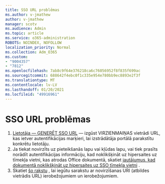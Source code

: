 ```yaml
---
title: SSO URL problēmas
ms.author: v-jmathew
author: v-jmathew
manager: scotv
ms.audience: Admin
ms.topic: article
ms.service: o365-administration
ROBOTS: NOINDEX, NOFOLLOW
localization_priority: Normal
ms.collection: Adm_O365
ms.custom:
- "9004357"
- "7812"
ms.openlocfilehash: 7ab8c9f64e376218ca6c76056952f8f835f699ac
ms.sourcegitcommit: 688642f4ebc0f1c335e954e780bb9ec8893e2f3f
ms.translationtype: MT
ms.contentlocale: lv-LV
ms.lasthandoff: 01/20/2021
ms.locfileid: "49916961"
---
```

# <a name="sso-url-issues"></a>SSO URL problēmas

1. [Lietotāja — ĢENERĒT SSO URL](https://docs.microsoft.com/rest/api/apimanagement/2019-12-01/User/GenerateSsoUrl) — izgūst VIRZIENMAIŅAS vietrādi URL, kas ietver autentifikācijas marķieri, lai izstrādātāja portālā parakstītu konkrētu lietotāju.
2. Ja tiekat novirzīts uz pieteikšanās lapu vai kļūdas lapu, vai tiek prasīts norādīt autentifikācijas informāciju, kad noklikšķināt uz hipersaites uz tīmekļa vietni, kas atrodas Office dokumentā, skatiet [jautājumus, kad dokumentā noklikšķināt uz hipersaites uz SSO tīmekļa vietni](https://docs.microsoft.com/office/troubleshoot/office-suite-issues/click-hyperlink-to-sso-website) .
3. Skatiet [šo rakstu](https://docs.microsoft.com/azure/active-directory/develop/reply-url) , lai iegūtu sarakstu ar novirzīšanas URI (atbildes vietrādis URL) ierobežojumiem un ierobežojumiem.
